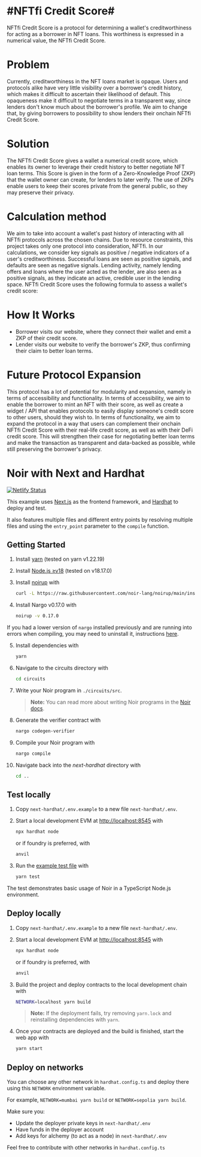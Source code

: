 # #NFTfi Credit Score# # 
NFTfi Credit Score is a protocol for determining a wallet's creditworthiness for acting as a borrower in NFT loans. This worthiness is expressed in a numerical value, the NFTfi Credit Score.

# Problem #
Currently, creditworthiness in the NFT loans market is opaque. Users and protocols alike have very little visibility over a borrower's credit history, which makes it difficult to ascertain their likelihood of default. This opaqueness make it difficult to negotiate terms in a transparent way, since lenders don't know much about the borrower's profile. We aim to change that, by giving borrowers to possibility to show lenders their onchain NFTfi Credit Score.

# Solution #
The NFTfi Credit Score gives a wallet a numerical credit score, which enables its owner to leverage their credit history to better negotiate NFT loan terms. This Score is given in the form of a Zero-Knowledge Proof (ZKP) that the wallet owner can create, for lenders to later verify. The use of ZKPs enable users to keep their scores private from the general public, so they may preserve their privacy.

# Calculation method #
We aim to take into account a wallet's past history of interacting with all NFTfi protocols across the chosen chains. Due to resource constraints, this project takes only one protocol into consideration, NFTfi. In our calculations, we consider key signals as positive / negative indicators of  a user's creditworthiness. Successful loans are seen as positive  signals, and defaults are seen as negative signals. Lending activity, namely lending offers and loans where the user acted as the lender, are also seen as a positive signals, as they indicate an active, credible user in the lending space. NFTfi Credit Score uses the following formula to assess a wallet's credit score:

# How It Works #
- Borrower visits our website, where they connect their wallet and emit a ZKP of their credit score.
- Lender visits our website to verify the borrower's ZKP, thus confirming their claim to better loan terms.

# Future Protocol Expansion #
This protocol has a lot of potential for modularity and expansion, namely in terms of accessibility and functionality. In terms of accessibility, we aim to enable the borrower to mint an NFT with their score, as well as create a widget / API that enables protocols to easily display someone's credit score to other users, should they wish to. In terms of functionality, we aim to expand the protocol in a way that users can complement their onchain NFTfi Credit Score with their real-life credit score, as well as with their DeFi credit score. This will strengthen their case for negotiating better loan terms and make the transaction as transparent and data-backed as possible, while still preserving the borrower's privacy.

# Noir with Next and Hardhat

[![Netlify Status](https://api.netlify.com/api/v1/badges/e4bd1ebc-6be1-4ed2-8be8-18f70382ae22/deploy-status)](https://app.netlify.com/sites/noir-next-hardhat/deploys)

This example uses [Next.js](https://nextjs.org/) as the frontend framework, and
[Hardhat](https://hardhat.org/) to deploy and test.

It also features multiple files and different entry points by resolving multiple files and using the
`entry_point` parameter to the `compile` function.

## Getting Started

1. Install [yarn](https://yarnpkg.com/) (tested on yarn v1.22.19)

2. Install [Node.js ≥v18](https://nodejs.org/en) (tested on v18.17.0)

3. Install [noirup](https://noir-lang.org/getting_started/nargo_installation/#option-1-noirup) with

   ```bash
   curl -L https://raw.githubusercontent.com/noir-lang/noirup/main/install | bash
   ```

4. Install Nargo v0.17.0 with

   ```bash
   noirup -v 0.17.0
   ```

If you had a lower version of `nargo` installed previously and are running into errors when
compiling, you may need to uninstall it, instructions
[here](https://noir-lang.org/getting_started/nargo_installation#uninstalling-nargo).

5. Install dependencies with

   ```bash
   yarn
   ```

6. Navigate to the circuits directory with

   ```bash
   cd circuits
   ```

7. Write your Noir program in `./circuits/src`.

   > **Note:** You can read more about writing Noir programs in the
   > [Noir docs](https://noir-lang.org/).

8. Generate the verifier contract with

   ```bash
   nargo codegen-verifier
   ```

9. Compile your Noir program with

   ```bash
   nargo compile
   ```

10. Navigate back into the _next-hardhat_ directory with

    ```bash
    cd ..
    ```

## Test locally

1. Copy `next-hardhat/.env.example` to a new file `next-hardhat/.env`.

2. Start a local development EVM at <http://localhost:8545> with

   ```bash
   npx hardhat node
   ```

   or if foundry is preferred, with

   ```bash
   anvil
   ```

3. Run the [example test file](./test/index.test.ts) with

   ```bash
   yarn test
   ```

The test demonstrates basic usage of Noir in a TypeScript Node.js environment.

## Deploy locally

1. Copy `next-hardhat/.env.example` to a new file `next-hardhat/.env`.

2. Start a local development EVM at <http://localhost:8545> with

   ```bash
   npx hardhat node
   ```

   or if foundry is preferred, with

   ```bash
   anvil
   ```

3. Build the project and deploy contracts to the local development chain with

   ```bash
   NETWORK=localhost yarn build
   ```

   > **Note:** If the deployment fails, try removing `yarn.lock` and reinstalling dependencies with
   > `yarn`.

4. Once your contracts are deployed and the build is finished, start the web app with

   ```bash
   yarn start
   ```

## Deploy on networks

You can choose any other network in `hardhat.config.ts` and deploy there using this `NETWORK`
environment variable.

For example, `NETWORK=mumbai yarn build` or `NETWORK=sepolia yarn build`.

Make sure you:

- Update the deployer private keys in `next-hardhat/.env`
- Have funds in the deployer account
- Add keys for alchemy (to act as a node) in `next-hardhat/.env`

Feel free to contribute with other networks in `hardhat.config.ts`
